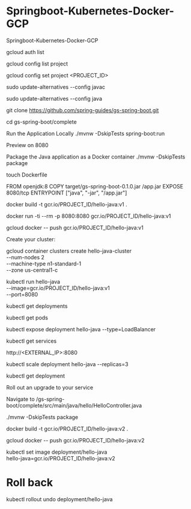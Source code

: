 # Springboot-Kubernetes-Docker-GCP
Springboot-Kubernetes-Docker-GCP


gcloud auth list



gcloud config list project


gcloud config set project <PROJECT_ID>


sudo update-alternatives --config javac


sudo update-alternatives --config java


git clone https://github.com/spring-guides/gs-spring-boot.git


cd gs-spring-boot/complete



Run the Application Locally
./mvnw -DskipTests spring-boot:run


Preview on 8080 


Package the Java application as a Docker container
./mvnw -DskipTests package

touch Dockerfile


FROM openjdk:8
COPY target/gs-spring-boot-0.1.0.jar /app.jar
EXPOSE 8080/tcp
ENTRYPOINT ["java", "-jar", "/app.jar"]




docker build -t gcr.io/PROJECT_ID/hello-java:v1 .




docker run -ti --rm -p 8080:8080 gcr.io/PROJECT_ID/hello-java:v1


gcloud docker -- push gcr.io/PROJECT_ID/hello-java:v1



Create your cluster:

gcloud container clusters create hello-java-cluster \
  --num-nodes 2 \
  --machine-type n1-standard-1 \
  --zone us-central1-c
  
  
  
  kubectl run hello-java \
  --image=gcr.io/PROJECT_ID/hello-java:v1 \
  --port=8080
  
  
  
  kubectl get deployments
  
  
  
  kubectl get pods
  
  
  kubectl expose deployment hello-java --type=LoadBalancer
  
  
  
  kubectl get services
  
  
  http://<EXTERNAL_IP>:8080
  
  
  
  kubectl scale deployment hello-java --replicas=3
  
  
  
  kubectl get deployment
  
  
  Roll out an upgrade to your service
  
  
  Navigate to /gs-spring-boot/complete/src/main/java/hello/HelloController.java
  
  
  ./mvnw -DskipTests package
  
  
  docker build -t gcr.io/PROJECT_ID/hello-java:v2 . 
  
  
  gcloud docker -- push gcr.io/PROJECT_ID/hello-java:v2
  
  
  kubectl set image deployment/hello-java \
  hello-java=gcr.io/PROJECT_ID/hello-java:v2
  
  
  
  # Roll back
  
  kubectl rollout undo deployment/hello-java
  
  
  
  
  
  





